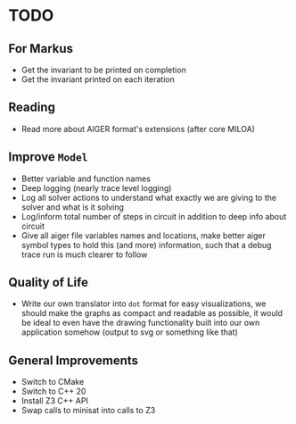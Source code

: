 # TODO

## For Markus

* Get the invariant to be printed on completion
* Get the invariant printed on each iteration

## Reading

* Read more about AIGER format's extensions (after core MILOA)

## Improve `Model`

* Better variable and function names
* Deep logging (nearly trace level logging)
* Log all solver actions to understand what exactly we are giving to the solver and what is it 
  solving
* Log/inform total number of steps in circuit in addition to deep info about circuit
* Give all aiger file variables names and locations, make better aiger symbol types to hold this 
  (and more) information, such that a debug trace run is much clearer to follow

## Quality of Life

* Write our own translator into `dot` format for easy visualizations, we should make the graphs 
  as compact and readable as possible, it would be ideal to even have the drawing functionality 
  built into our own application somehow (output to svg or something like that)

## General Improvements

* Switch to CMake
* Switch to C++ 20
* Install Z3 C++ API
* Swap calls to minisat into calls to Z3
